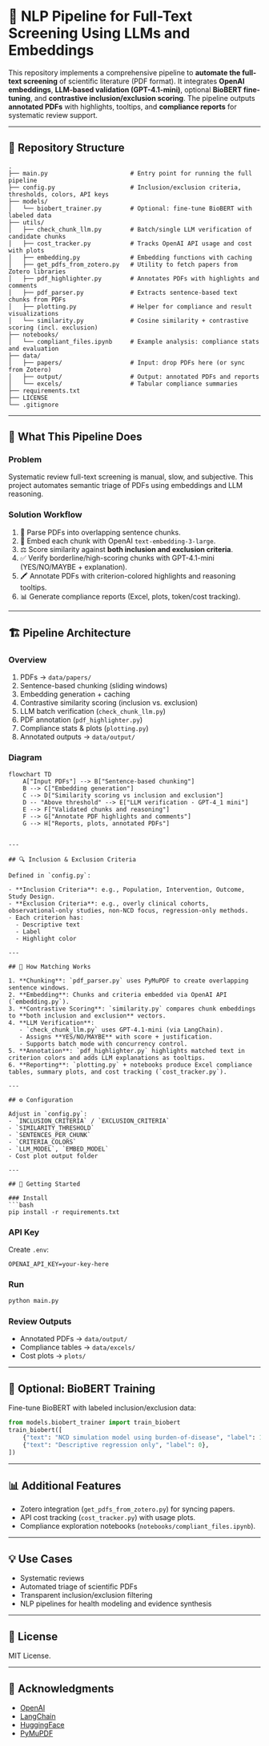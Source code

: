 # 🧠 NLP Pipeline for Full-Text Screening Using LLMs and Embeddings

This repository implements a comprehensive pipeline to **automate the full-text screening** of scientific literature (PDF format). It integrates **OpenAI embeddings**, **LLM-based validation (GPT-4.1-mini)**, optional **BioBERT fine-tuning**, and **contrastive inclusion/exclusion scoring**. The pipeline outputs **annotated PDFs** with highlights, tooltips, and **compliance reports** for systematic review support.

---

## 📂 Repository Structure

```
.
├── main.py                       # Entry point for running the full pipeline
├── config.py                     # Inclusion/exclusion criteria, thresholds, colors, API keys
├── models/
│   └── biobert_trainer.py        # Optional: fine-tune BioBERT with labeled data
├── utils/
│   ├── check_chunk_llm.py        # Batch/single LLM verification of candidate chunks
│   ├── cost_tracker.py           # Tracks OpenAI API usage and cost with plots
│   ├── embedding.py              # Embedding functions with caching
│   ├── get_pdfs_from_zotero.py   # Utility to fetch papers from Zotero libraries
│   ├── pdf_highlighter.py        # Annotates PDFs with highlights and comments
│   ├── pdf_parser.py             # Extracts sentence-based text chunks from PDFs
│   ├── plotting.py               # Helper for compliance and result visualizations
│   └── similarity.py             # Cosine similarity + contrastive scoring (incl. exclusion)
├── notebooks/
│   └── compliant_files.ipynb     # Example analysis: compliance stats and evaluation
├── data/
│   ├── papers/                   # Input: drop PDFs here (or sync from Zotero)
│   ├── output/                   # Output: annotated PDFs and reports
│   └── excels/                   # Tabular compliance summaries
├── requirements.txt
├── LICENSE
└── .gitignore
```

---

## 🧠 What This Pipeline Does

### Problem
Systematic review full-text screening is manual, slow, and subjective. This project automates semantic triage of PDFs using embeddings and LLM reasoning.

### Solution Workflow
1. 📄 Parse PDFs into overlapping sentence chunks.
2. 🔢 Embed each chunk with OpenAI `text-embedding-3-large`.
3. ⚖️ Score similarity against **both inclusion and exclusion criteria**.
4. ✅ Verify borderline/high-scoring chunks with GPT-4.1-mini (YES/NO/MAYBE + explanation).
5. 🖍️ Annotate PDFs with criterion-colored highlights and reasoning tooltips.
6. 📊 Generate compliance reports (Excel, plots, token/cost tracking).

---

## 🏗️ Pipeline Architecture

### Overview
1. PDFs → `data/papers/`
2. Sentence-based chunking (sliding windows)
3. Embedding generation + caching
4. Contrastive similarity scoring (inclusion vs. exclusion)
5. LLM batch verification (`check_chunk_llm.py`)
6. PDF annotation (`pdf_highlighter.py`)
7. Compliance stats & plots (`plotting.py`)
8. Annotated outputs → `data/output/`

### Diagram

```mermaid
flowchart TD
    A["Input PDFs"] --> B["Sentence-based chunking"]
    B --> C["Embedding generation"]
    C --> D["Similarity scoring vs inclusion and exclusion"]
    D -- "Above threshold" --> E["LLM verification - GPT-4_1 mini"]
    E --> F["Validated chunks and reasoning"]
    F --> G["Annotate PDF highlights and comments"]
    G --> H["Reports, plots, annotated PDFs"]


---

## 🔍 Inclusion & Exclusion Criteria

Defined in `config.py`:

- **Inclusion Criteria**: e.g., Population, Intervention, Outcome, Study Design.
- **Exclusion Criteria**: e.g., overly clinical cohorts, observational-only studies, non-NCD focus, regression-only methods.
- Each criterion has:
  - Descriptive text
  - Label
  - Highlight color

---

## 🧪 How Matching Works

1. **Chunking**: `pdf_parser.py` uses PyMuPDF to create overlapping sentence windows.
2. **Embedding**: Chunks and criteria embedded via OpenAI API (`embedding.py`).
3. **Contrastive Scoring**: `similarity.py` compares chunk embeddings to **both inclusion and exclusion** vectors.
4. **LLM Verification**:  
   - `check_chunk_llm.py` uses GPT-4.1-mini (via LangChain).  
   - Assigns **YES/NO/MAYBE** with score + justification.  
   - Supports batch mode with concurrency control.
5. **Annotation**: `pdf_highlighter.py` highlights matched text in criterion colors and adds LLM explanations as tooltips.
6. **Reporting**: `plotting.py` + notebooks produce Excel compliance tables, summary plots, and cost tracking (`cost_tracker.py`).

---

## ⚙️ Configuration

Adjust in `config.py`:
- `INCLUSION_CRITERIA` / `EXCLUSION_CRITERIA`
- `SIMILARITY_THRESHOLD`
- `SENTENCES_PER_CHUNK`
- `CRITERIA_COLORS`
- `LLM_MODEL`, `EMBED_MODEL`
- Cost plot output folder

---

## 🚀 Getting Started

### Install
```bash
pip install -r requirements.txt
```

### API Key
Create `.env`:
```
OPENAI_API_KEY=your-key-here
```

### Run
```bash
python main.py
```

### Review Outputs
- Annotated PDFs → `data/output/`
- Compliance tables → `data/excels/`
- Cost plots → `plots/`

---

## 🔬 Optional: BioBERT Training

Fine-tune BioBERT with labeled inclusion/exclusion data:

```python
from models.biobert_trainer import train_biobert
train_biobert([
    {"text": "NCD simulation model using burden-of-disease", "label": 1},
    {"text": "Descriptive regression only", "label": 0},
])
```

---

## 📊 Additional Features
- Zotero integration (`get_pdfs_from_zotero.py`) for syncing papers.
- API cost tracking (`cost_tracker.py`) with usage plots.
- Compliance exploration notebooks (`notebooks/compliant_files.ipynb`).

---

## 💡 Use Cases
- Systematic reviews
- Automated triage of scientific PDFs
- Transparent inclusion/exclusion filtering
- NLP pipelines for health modeling and evidence synthesis

---

## 📜 License
MIT License.

---

## 🙏 Acknowledgments
- [OpenAI](https://openai.com/)  
- [LangChain](https://www.langchain.com/)  
- [HuggingFace](https://huggingface.co/)  
- [PyMuPDF](https://pymupdf.readthedocs.io/)  
